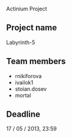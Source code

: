 Actinium Project


## Project name

Labyrinth-5

## Team members

- rnikiforova
- ivailok1
- stoian.dosev
- mortal

## Deadline

17 / 05 / 2013, 23:59